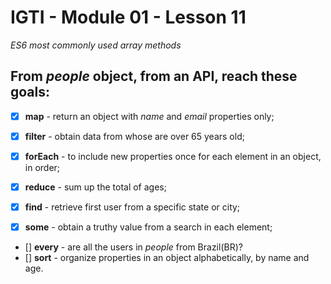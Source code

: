 # IGTI - Module 01 - Lesson 11

_ES6 most commonly used array methods_

## From _people_ object, from an API, reach these goals:

- [x] **map** - return an object with _name_ and _email_ properties only;

- [x] **filter** - obtain data from whose are over 65 years old;
- [x] **forEach** - to include new properties once for each element in an object, in order;
- [x] **reduce** - sum up the total of ages;
- [x] **find** - retrieve first user from a specific state or city;
- [x] **some** - obtain a truthy value from a search in each element;
- [] **every** - are all the users in _people_ from Brazil(BR)?
- [] **sort** - organize properties in an object alphabetically, by name and age.